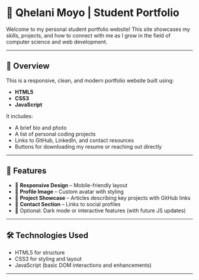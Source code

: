 # 💼 Qhelani Moyo | Student Portfolio

Welcome to my personal student portfolio website! This site showcases my skills, projects, and how to connect with me as I grow in the field of computer science and web development.

---

## 📌 Overview

This is a responsive, clean, and modern portfolio website built using:
- **HTML5**
- **CSS3**
- **JavaScript**

It includes:
- A brief bio and photo
- A list of personal coding projects
- Links to GitHub, LinkedIn, and contact resources
- Buttons for downloading my resume or reaching out directly

---

## 🔧 Features

- 📱 **Responsive Design** – Mobile-friendly layout
- 📸 **Profile Image** – Custom avatar with styling
- 📂 **Project Showcase** – Articles describing key projects with GitHub links
- 📨 **Contact Section** – Links to social profiles
- 🌙 Optional: Dark mode or interactive features (with future JS updates)

---

## 🛠️ Technologies Used

- HTML5 for structure
- CSS3 for styling and layout
- JavaScript (basic DOM interactions and enhancements)

---

